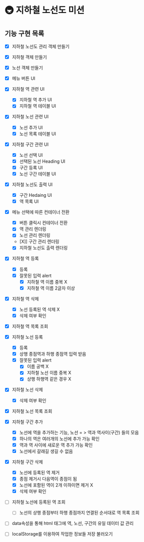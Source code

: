 # 🚇 지하철 노선도 미션

## 기능 구현 목록

- [X] 지하철 노선도 관리 객체 만들기
- [X] 지하철 객체 만들기
- [X] 노선 객체 만들기

- [X] 메뉴 버튼 UI
- [X] 지하철 역 관련 UI
  - [X] 지하철 역 추가 UI
  - [X] 지하철 역 테이블 UI
- [X] 지하철 노선 관련 UI
  - [X] 노선 추가 UI
  - [X] 노선 목록 테이블 UI
- [X] 지하철 구간 관련 UI
  - [X] 노선 선택 UI
  - [X] 선택된 노선 Heading UI
  - [X] 구간 등록 UI
  - [X] 노선 구간 테이블 UI
- [X] 지하철 노선도 출력 UI
  - [X] 구간 Hedaing UI
  - [X] 역 목록 UI 

- [X] 메뉴 선택에 따른 컨테이너 전환
  - [X] 버튼 클릭시 컨테이너 전환
  - [X] 역 관리 렌더링
  - [X] 노선 관리 렌더링
  - [X]] 구간 관리 렌더링
  - [X] 지하철 노선도 출력 렌더링

- [X] 지하철 역 등록
  - [X] 등록
  - [X] 잘못된 입력 alert
    - [X] 지하철 역 이름 중복 X
    - [X] 지하철 역 이름 2글자 이상
- [X] 지하철 역 삭제
  - [X] 노선 등록된 역 삭제 X
  - [X] 삭제 여부 확인 
- [X] 지하철 역 목록 조회

- [X] 지하철 노선 등록
  - [X] 등록
  - [X] 상행 종점역과 하행 종점역 입력 받음
  - [X] 잘못된 입력 alert
    - [X] 이름 공백 X
    - [X] 지하철 노선 이름 중복 X
    - [X] 상행 하행역 같은 경우 X
- [X] 지하철 노선 삭제
  - [X] 삭제 여부 확인 
- [X] 지하철 노선 목록 조회

- [X] 지하철 구간 추가
  - [X] 노선에 역을 추가하는 기능, 노선 = > 역과 역사이(구간) 들의 모음 
  - [X] 하나의 역은 여러개의 노선에 추가 가능 확인
  - [X] 역과 역 사이에 새로운 역 추가 가능 확인
  - [X] 노선에서 갈래길 생길 수 없음

- [X] 지하철 구간 삭제
  - [X] 노선에 등록된 역 제거
  - [X] 종점 제거시 다음역이 종점이 됨
  - [X] 노선에 포함된 역이 2개 이하이면 제거 X
  - [X] 삭제 여부 확인 
- [ ] 지하철 노선에 등록된 역 조회
  - [ ] 노선의 상행 종점부터 하행 종점까지 연결된 순서대로 역 목록 조회

- [ ] data속성을 통해 html 태그에 역, 노선, 구간의 유일 데이터 값 관리
- [ ] localStorage를 이용하여 작업한 정보들 저장 불러오기
